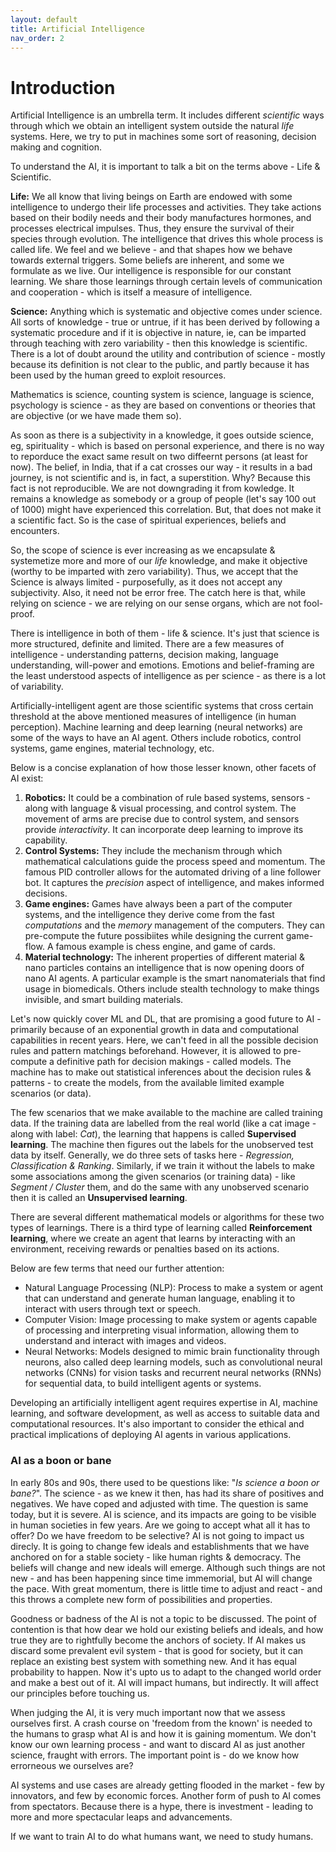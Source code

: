 ```yaml
---
layout: default
title: Artificial Intelligence
nav_order: 2
---
```


# Introduction
Artificial Intelligence is an umbrella term. It includes different *scientific* ways through which we obtain an intelligent system outside the natural *life* systems.
Here, we try to put in machines some sort of reasoning, decision making and cognition.

To understand the AI, it is important to talk a bit on the terms above - Life & Scientific.

**Life:** We all know that living beings on Earth are endowed with some intelligence to undergo their life processes and activities. They take actions based on their bodily needs and their body manufactures hormones, and processes electrical impulses. Thus, they ensure the survival of their species through evolution. The intelligence that drives this whole process is called life. We feel and we believe - and that shapes how we behave towards external triggers. Some beliefs are inherent, and some we formulate as we live. Our intelligence is responsible for our constant learning. We share those learnings through certain levels of communication and cooperation - which is itself a measure of intelligence.

**Science:** Anything which is systematic and objective comes under science. All sorts of knowledge - true or untrue, if it has been derived by following a systematic procedure and if it is objective in nature, ie, can be imparted through teaching with zero variability - then this knowledge is scientific. There is a lot of doubt around the utility and contribution of science - mostly because its definition is not clear to the public, and partly because it has been used by the human greed to exploit resources. 

Mathematics is science, counting system is science, language is science, psychology is science - as they are based on conventions or theories that are objective (or we have made them so).

As soon as there is a subjectivity in a knowledge, it goes outside science, eg, spirituality - which is based on personal experience, and there is no way to reporduce the exact same result on two diffeernt persons (at least for now). The belief, in India, that if a cat crosses our way - it results in a bad journey, is not scientific and is, in fact, a superstition. Why? Because this fact is not reproducible. We are not downgrading it from kowledge. It remains a knowledge as somebody or a group of people (let's say 100 out of 1000) might have experienced this correlation. But, that does not make it a scientific fact. So is the case of spiritual experiences, beliefs and encounters. 

So, the scope of science is ever increasing as we encapsulate & systemetize more and more of our *life* knowledge, and make it objective (worthy to be imparted with zero variability). Thus, we accept that the Science is always limited - purposefully, as it does not accept any subjectivity. Also, it need not be error free. The catch here is that, while relying on science - we are relying on our sense organs, which are not fool-proof.

There is intelligence in both of them - life & science. It's just that science is more structured, definite and limited. There are a few measures of intelligence - understanding patterns, decision making, language understanding, will-power and emotions.
Emotions and belief-framing are the least understood aspects of intelligence as per science - as there is a lot of variability.

Artificially-intelligent agent are those scientific systems that cross certain threshold at the above mentioned measures of intelligence (in human perception).
Machine learning and deep learning (neural networks) are some of the ways to have an AI agent. Others include robotics, control systems, game engines, material technology, etc.

Below is a concise explanation of how those lesser known, other facets of AI exist:
1. **Robotics:** It could be a combination of rule based systems, sensors - along with language & visual processing, and control system. The movement of arms are precise due to control system, and sensors provide *interactivity*. It can incorporate deep learning to improve its capability.
2. **Control Systems:** They include the mechanism through which mathematical calculations guide the process speed and momentum. The famous PID controller allows for the automated driving of a line follower bot. It captures the *precision* aspect of intelligence, and makes informed decisions.
3. **Game engines:** Games have always been a part of the computer systems, and the intelligence they derive come from the fast *computations* and the *memory* management of the computers. They can pre-compute the future possibiites while designing the current game-flow. A famous example is chess engine, and game of cards.
4. **Material technology:** The inherent properties of different material & nano particles contains an intelligence that is now opening doors of nano AI agents. A particular example is the smart nanomaterials that find usage in biomedicals. Others include stealth technology to make things invisible, and smart building materials.

Let's now quickly cover ML and DL, that are promising a good future to AI - primarily because of an exponential growth in data and computational capabilities in recent years.
Here, we can't feed in all the possible decision rules and pattern matchings beforehand. However, it is allowed to pre-compute a definitive path for decision makings - called models. The machine has to make out statistical inferences about the decision rules & patterns - to create the models, from the available limited example scenarios (or data).

The few scenarios that we make available to the machine are called training data.
If the training data are labelled from the real world (like a cat image - along with label: *Cat*), the learning that happens is called **Supervised learning**. The machine then figures out the labels for the unobserved test data by itself. Generally, we do three sets of tasks here - *Regression, Classification & Ranking*.
Similarly, if we train it without the labels to make some associations among the given scenarios (or training data) - like *Segment / Cluster* them, and do the same with any unobserved scenario then it is called an **Unsupervised learning**.

There are several different mathematical models or algorithms for these two types of learnings. There is a third type of learning called **Reinforcement learning**, where we create an agent that learns by interacting with an environment, receiving rewards or penalties based on its actions. 

Below are few terms that need our further attention:
- Natural Language Processing (NLP): Process to make a system or agent that can understand and generate human language, enabling it to interact with users through text or speech.
- Computer Vision: Image processing to make system or agents capable of processing and interpreting visual information, allowing them to understand and interact with images and videos.
- Neural Networks: Models designed to mimic brain functionality through neurons, also called deep learning models, such as convolutional neural networks (CNNs) for vision tasks and recurrent neural networks (RNNs) for sequential data, to build intelligent agents or systems.

Developing an artificially intelligent agent requires expertise in AI, machine learning, and software development, as well as access to suitable data and computational resources. It's also important to consider the ethical and practical implications of deploying AI agents in various applications.


### AI as a boon or bane
In early 80s and 90s, there used to be questions like: "*Is science a boon or bane?*". The science - as we knew it then, has had its share of positives and negatives. We have coped and adjusted with time. 
The question is same today, but it is severe.
AI is science, and its impacts are going to be visible in human societies in few years. Are we going to accept what all it has to offer? Do we have freedom to be selective? AI is not going to impact us direcly. It is going to change few ideals and establishments that we have anchored on for a stable society - like human rights & democracy. The beliefs will change and new ideals will emerge. Although such things are not new - and has been happening since time immemorial, but AI will change the pace. With great momentum, there is little time to adjust and react - and this throws a complete new form of possibilities and properties.

Goodness or badness of the AI is not a topic to be discussed. The point of contention is that how dear we hold our existing beliefs and ideals, and how true they are to rightfully become the anchors of society. If AI makes us discard some prevalent evil system - that is good for society, but it can replace an existing best system with something new. And it has equal probability to happen. Now it's upto us to adapt to the changed world order and make a best out of it. AI will impact humans, but indirectly. It will affect our principles before touching us.

When judging the AI, it is very much important now that we assess ourselves first. A crash course on 'freedom from the known' is needed to the humans to grasp what AI is and how it is gaining momentum. We don't know our own learning process - and want to discard AI as just another science, fraught with errors. The important point is - do we know how errorneous we ourselves are?

AI systems and use cases are already getting flooded in the market - few by innovators, and few by economic forces. Another form of push to AI comes from spectators. Because there is a hype, there is investment - leading to more and more spectacular leaps and advancements.

If we want to train AI to do what humans want, we need to study humans.
